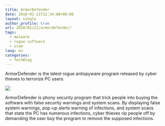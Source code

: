 ```yaml
---
title: ArmorDefender
date: 2010-01-21T22:34:00+00:00
layout: single
author_profile: true
url: 2010/01/21/armordefender/
tags:
  - malware
  - rogue software
  - scam
lang: en
categories: 
  - TechBlog
---
```

ArmorDefender is the latest rogue antispyware program released by cyber thieves to terrorize PC users.

[![](http://1.bp.blogspot.com/_vaUVXcmC3OI/S1jPDhOwBTI/AAAAAAAAAtQ/Xtu0wjoKGHY/s640/ArmorDefender_GUI.jpg)](http://1.bp.blogspot.com/_vaUVXcmC3OI/S1jPDhOwBTI/AAAAAAAAAtQ/Xtu0wjoKGHY/s1600-h/ArmorDefender_GUI.jpg)

ArmorDefender is phony security program that trick people into buying the software with false security warnings and system scans. By displaying false system warnings, pop-up alerts warning of infections, and system scans that state the PC has numerous infections, cyber thieves rip people off by demanding the user buy the program to remove the supposed infections.
